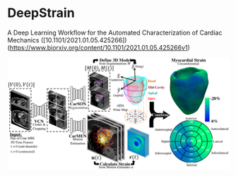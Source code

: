 # DeepStrain
A Deep Learning Workflow for the Automated Characterization of Cardiac Mechanics ([10.1101/2021.01.05.425266])(https://www.biorxiv.org/content/10.1101/2021.01.05.425266v1)


<img src="figures/Fig_1.png" width="800">
